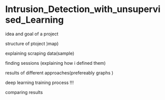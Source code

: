 # Intrusion_Detection_with_unsupervised_Learning

idea and goal of a project 

structure of ptoject )map)

explaining scraping data(sample)

finding sessions (explaining how i defined them)

results of different approaches(prefereably graphs )

deep learning training process !!!

comparing results




